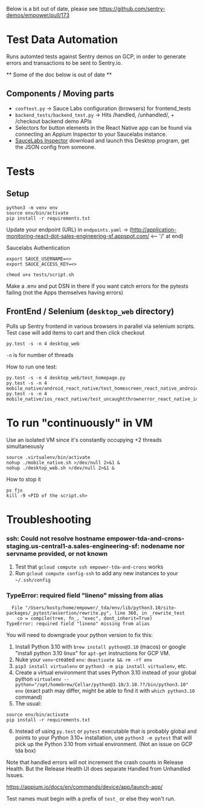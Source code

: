 Below is a bit out of date, please see 
https://github.com/sentry-demos/empower/pull/173

# Test Data Automation
Runs automted tests against Sentry demos on GCP, in order to generate errors and transactions to be sent to Sentry.io.


** Some of the doc below is out of date **

## Components / Moving parts
- `conftest.py` -> Sauce Labs configuration (browsers) for frontend_tests
- `backend_tests/backend_test.py` -> Hits /handled, /unhandled/, + /checkout backend demo APIs
- Selectors for button elements in the React Native app can be found via connecting an Appium Inspector to your Saucelabs instance.
- [SauceLabs Inspector](https://github.com/appium/appium-inspector) download and launch this Desktop program, get the JSON config from someone.

# Tests

## Setup
```
python3 -m venv env
source env/bin/activate
pip install -r requirements.txt
```

Update your endpoint (URL) in `endpoints.yaml` -> (http://application-monitoring-react-dot-sales-engineering-sf.appspot.com/ <-- '/' at end)

Saucelabs Authentication
```
export SAUCE_USERNAME=<>
export SAUCE_ACCESS_KEY=<>
```

```
chmod u+x tests/script.sh
```

Make a .env and put DSN in there if you want catch errors for the pytests failing (not the Apps themselves having errors)

## FrontEnd / Selenium (`desktop_web` directory)
Pulls up Sentry frontend in various browsers in parallel via selenium scripts.
Test case will add items to cart and then click checkout

```
py.test -s -n 4 desktop_web
```

`-n` is for number of threads

How to run one test:
```
py.test -s -n 4 desktop_web/test_homepage.py
py.test -s -n 4 mobile_native/android_react_native/test_homescreen_react_native_android.py
py.test -s -n 4 mobile_native/ios_react_native/test_uncaughtthrownerror_react_native_ios.py
```

# To run "continuously" in VM
Use an isolated VM since it's constantly occupying +2 threads simultaneously
```
source .virtualenv/bin/activate
nohup ./mobile_native.sh >/dev/null 2>&1 &
nohup ./desktop_web.sh >/dev/null 2>&1 &
```

How to stop it
```
ps fjx
kill -9 <PID of the script.sh>
```
# Troubleshooting

### ssh: Could not resolve hostname empower-tda-and-crons-staging.us-central1-a.sales-engineering-sf: nodename nor servname provided, or not known

1. Test that `gcloud compute ssh empower-tda-and-crons` works
2. Run `gcloud compute config-ssh` to add any new instances to your `~/.ssh/config`

### TypeError: required field "lineno" missing from alias
```
  File "/Users/kosty/home/empower/_tda/env/lib/python3.10/site-packages/_pytest/assertion/rewrite.py", line 360, in _rewrite_test
    co = compile(tree, fn_, "exec", dont_inherit=True)
TypeError: required field "lineno" missing from alias
```
You will need to downgrade your python version to fix this:
1. Install Python 3.10 with `brew install python@3.10` (macos) or google "install python 3.10 linux" for `apt-get` instructions for GCP VM.
2. Nuke your `venv`-created `env`: `deactivate && rm -rf env`
3. `pip3 install virtualenv` or `python3 -m pip install virtualenv`, etc.
4. Create a virtual environment that uses Python 3.10 instead of your global python `virtualenv --python="/opt/homebrew/Cellar/python@3.10/3.10.??/bin/python3.10" env` (exact path may differ, might be able to find it with `which python3.10` command)
5. The usual:
```
source env/bin/activate
pip install -r requirements.txt
```
6. Instead of using `py.test` or `pytest` executable that is probably global and points to your Python 3.10+ installation, use `python3 -m pytest` that will pick up the Python 3.10 from virtual environment. (Not an issue on GCP tda box)

Note that handled errors will not increment the crash counts in Release Health. But the Release Health UI does separate Handled from Unhandled Issues.

https://appium.io/docs/en/commands/device/app/launch-app/

Test names must begin with a prefix of `test_` or else they won't run.
